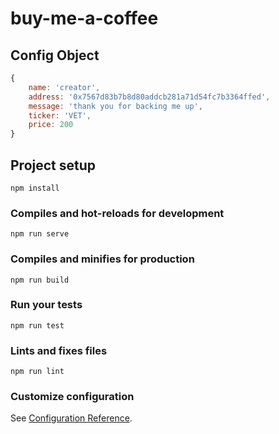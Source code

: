 # buy-me-a-coffee

## Config Object

``` javascript
{
    name: 'creator',
    address: '0x7567d83b7b8d80addcb281a71d54fc7b3364ffed',
    message: 'thank you for backing me up',
    ticker: 'VET',
    price: 200
}
```

## Project setup
```
npm install
```

### Compiles and hot-reloads for development
```
npm run serve
```

### Compiles and minifies for production
```
npm run build
```

### Run your tests
```
npm run test
```

### Lints and fixes files
```
npm run lint
```

### Customize configuration
See [Configuration Reference](https://cli.vuejs.org/config/).
